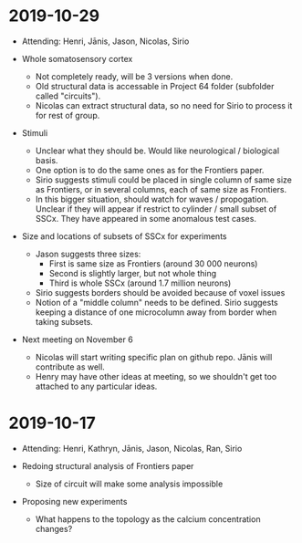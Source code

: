 # 2019-10-29

+ Attending: Henri, Jānis, Jason, Nicolas, Sirio

+ Whole somatosensory cortex
	+ Not completely ready, will be 3 versions when done. 
	+ Old structural data is accessable in Project 64 folder (subfolder called "circuits").
	+ Nicolas can extract structural data, so no need for Sirio to process it for rest of group.

+ Stimuli
	+ Unclear what they should be. Would like neurological / biological basis.
	+ One option is to do the same ones as for the Frontiers paper. 
	+ Sirio suggests stimuli could be placed in single column of same size as Frontiers, or in several columns, each of same size as Frontiers.
	+ In this bigger situation, should watch for waves / propogation. Unclear if they will appear if restrict to cylinder / small subset of SSCx. They have appeared in some anomalous test cases.

+ Size and locations of subsets of SSCx for experiments
	+ Jason suggests three sizes:
		+ First is same size as Frontiers (around 30 000 neurons)
		+ Second is slightly larger, but not whole thing
		+ Third is whole SSCx (around 1.7 million neurons)
	+ Sirio suggests borders should be avoided because of voxel issues
	+ Notion of a "middle column" needs to be defined. Sirio suggests keeping a distance of one microcolumn away from border when taking subsets.

+ Next meeting on November 6
	+ Nicolas will start writing specific plan on github repo. Jānis will contribute as well.
	+ Henry may have other ideas at meeting, so we shouldn't get too attached to any particular ideas.


# 2019-10-17

+ Attending: Henri, Kathryn, Jānis, Jason, Nicolas, Ran, Sirio

+ Redoing structural analysis of Frontiers paper
	+ Size of circuit will make some analysis impossible

+ Proposing new experiments
	+ What happens to the topology as the calcium concentration changes?
